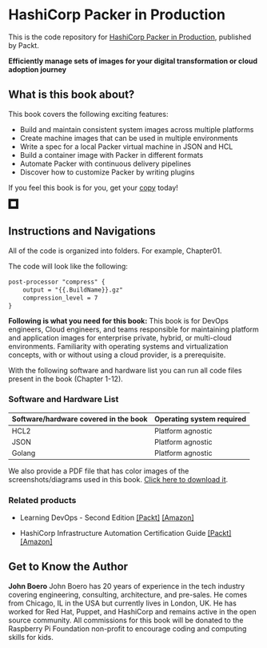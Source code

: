 # HashiCorp Packer in Production

<a href="https://www.packtpub.com/product/hashicorp-packer-in-production/9781803246857?utm_source=github&utm_medium=repository&utm_campaign=9781786461629"><img src="https://content.packt.com/B18105/cover_image_small.jpg" alt="" height="256px" align="right"></a>

This is the code repository for [HashiCorp Packer in Production](https://www.packtpub.com/product/hashicorp-packer-in-production/9781803246857?utm_source=github&utm_medium=repository&utm_campaign=9781786461629), published by Packt.

**Efficiently manage sets of images for your digital transformation or cloud adoption journey**

## What is this book about?

This book covers the following exciting features:
* Build and maintain consistent system images across multiple platforms
* Create machine images that can be used in multiple environments
* Write a spec for a local Packer virtual machine in JSON and HCL
* Build a container image with Packer in different formats
* Automate Packer with continuous delivery pipelines
* Discover how to customize Packer by writing plugins

If you feel this book is for you, get your [copy](https://www.amazon.com/dp/1803246855) today!

<a href="https://www.packtpub.com/?utm_source=github&utm_medium=banner&utm_campaign=GitHubBanner"><img src="https://raw.githubusercontent.com/PacktPublishing/GitHub/master/GitHub.png" 
alt="https://www.packtpub.com/" border="5" /></a>

## Instructions and Navigations
All of the code is organized into folders. For example, Chapter01.

The code will look like the following:
```
post-processor "compress" {
    output = "{{.BuildName}}.gz"
    compression_level = 7
}
```

**Following is what you need for this book:**
This book is for DevOps engineers, Cloud engineers, and teams responsible for maintaining platform and application images for enterprise private, hybrid, or multi-cloud environments. Familiarity with operating systems and virtualization concepts, with or without using a cloud provider, is a prerequisite.

With the following software and hardware list you can run all code files present in the book (Chapter 1-12).
### Software and Hardware List
| Software/hardware covered in the book | Operating system  required |
| ------------------------------------ | ----------------------------------- |
| HCL2 | Platform agnostic |
| JSON | Platform agnostic |
| Golang | Platform agnostic |

We also provide a PDF file that has color images of the screenshots/diagrams used in this book. [Click here to download it](https://packt.link/GJ9i3).

### Related products
* Learning DevOps - Second Edition [[Packt]](https://www.packtpub.com/product/learning-devops-second-edition/9781801818964?utm_source=github&utm_medium=repository&utm_campaign=9781801818964) [[Amazon]](https://www.amazon.com/dp/1801818967)

* HashiCorp Infrastructure Automation Certification Guide [[Packt]](https://www.packtpub.com/product/hashicorp-infrastructure-automation-certification-guide/9781800565975?utm_source=github&utm_medium=repository&utm_campaign=9781800565975) [[Amazon]](https://www.amazon.com/dp/1800565976)

## Get to Know the Author
**John Boero**
John Boero has 20 years of experience in the tech industry covering engineering, consulting, architecture, and pre-sales. He comes from Chicago, IL in the USA but currently lives in London, UK. He has worked for Red Hat, Puppet, and HashiCorp and remains active in the open source community. All commissions for this book will be donated to the Raspberry Pi Foundation non-profit to encourage coding and computing skills for kids.
